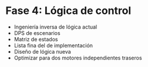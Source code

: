 # Fase 4: Lógica de control

* Ingeniería inversa de lógica actual
* DPS de escenarios
* Matriz de estados
* Lista fina del de implementación
* Diseño de lógica nueva
* Optimizar para dos motores independientes traseros
